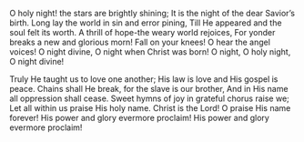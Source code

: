 O holy night! the stars are brightly shining;
It is the night of the dear Savior’s birth.
Long lay the world in sin and error pining,
Till He appeared and the soul felt its worth.
A thrill of hope-the weary world rejoices,
For yonder breaks a new and glorious morn! 
Fall on your knees! O hear the angel voices!
O night divine, O night when Christ was born! 
O night, O holy night, O night divine!

Truly He taught us to love one another;
His law is love and His gospel is peace.
Chains shall He break, for the slave is our brother, 
And in His name all oppression shall cease.
Sweet hymns of joy in grateful chorus raise we; 
Let all within us praise His holy name.
Christ is the Lord! O praise His name forever! 
His power and glory evermore proclaim!
His power and glory evermore proclaim!